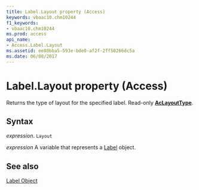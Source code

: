 ```yaml
---
title: Label.Layout property (Access)
keywords: vbaac10.chm10244
f1_keywords:
- vbaac10.chm10244
ms.prod: access
api_name:
- Access.Label.Layout
ms.assetid: ee80bba5-593e-bde0-af2f-2ff50266dc5a
ms.date: 06/08/2017
---
```



# Label.Layout property (Access)

Returns the type of layout for the specified label. Read-only  **[AcLayoutType](Access.AcLayoutType.md)**.


## Syntax

 _expression_. `Layout`

 _expression_ A variable that represents a [Label](Access.Label.md) object.


## See also


[Label Object](Access.Label.md)

